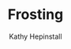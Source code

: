 ---
video_source: Frosting.mov	
title: Frosting
client: Target
layout: video
author:
  - Kathy Hepinstall
credits:
  - Kathy Hepinstall, Writer
---